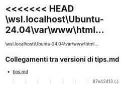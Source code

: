 <<<<<<< HEAD
\\wsl.localhost\Ubuntu-24.04\var\www\html\...
=======
\\wsl.localhost\Ubuntu-24.04\var\www\html\...

## Collegamenti tra versioni di tips.md
* [tips.md](../../../laravel/Modules/Job/docs/tips.md)

>>>>>>> 87e42413 (.)
